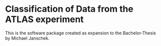 Classification of Data from the ATLAS experiment
===========


This is the software package created as expansion to the Bachelor-Thesis by Michael Janschek.